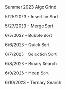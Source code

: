 Summer 2023 Algo Grind

5/25/2023 - Insertion Sort

5/27/2023 - Merge Sort

6/5/2023 - Bubble Sort

6/6/2023 - Quick Sort

6/7/2023 -  Selection Sort

6/8/2023 - Binary Search

6/9/2023 -  Heap Sort

6/10/2023 -  Ternary Search